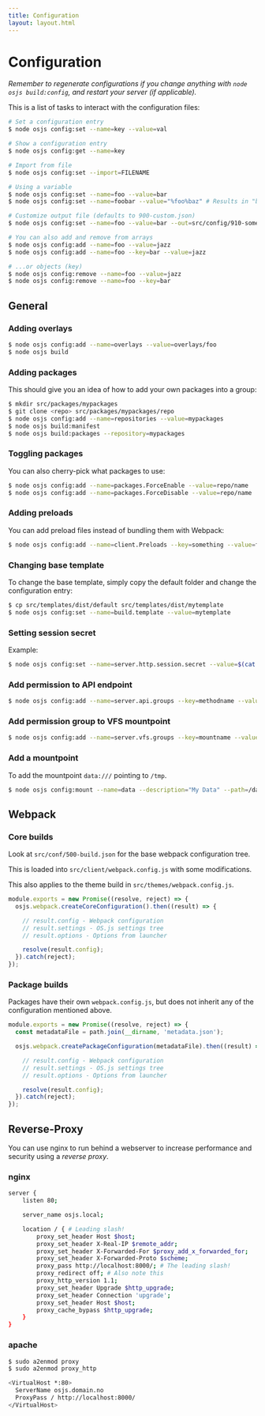 ```yaml
---
title: Configuration
layout: layout.html
---
```


# Configuration

*Remember to regenerate configurations if you change anything with `node osjs build:config`, and restart your server (if applicable).*

This is a list of tasks to interact with the configuration files:

```bash
# Set a configuration entry
$ node osjs config:set --name=key --value=val

# Show a configuration entry
$ node osjs config:get --name=key

# Import from file
$ node osjs config:set --import=FILENAME

# Using a variable
$ node osjs config:set --name=foo --value=bar
$ node osjs config:set --name=foobar --value="%foo%baz" # Results in "barbaz"

# Customize output file (defaults to 900-custom.json)
$ node osjs config:set --name=foo --value=bar --out=src/config/910-something.json

# You can also add and remove from arrays
$ node osjs config:add --name=foo --value=jazz
$ node osjs config:add --name=foo --key=bar --value=jazz

# ...or objects (key)
$ node osjs config:remove --name=foo --value=jazz
$ node osjs config:remove --name=foo --key=bar
```

## General

### Adding overlays

```bash
$ node osjs config:add --name=overlays --value=overlays/foo
$ node osjs build
```

### Adding packages

This should give you an idea of how to add your own packages into a group:

```bash
$ mkdir src/packages/mypackages
$ git clone <repo> src/packages/mypackages/repo
$ node osjs config:add --name=repositories --value=mypackages
$ node osjs build:manifest
$ node osjs build:packages --repository=mypackages
```

### Toggling packages

You can also cherry-pick what packages to use:

```bash
$ node osjs config:add --name=packages.ForceEnable --value=repo/name
$ node osjs config:add --name=packages.ForceDisable --value=repo/name
```

### Adding preloads

You can add preload files instead of bundling them with Webpack:

```bash
$ node osjs config:add --name=client.Preloads --key=something --value=filename.js

```

### Changing base template

To change the base template, simply copy the default folder and change the configuration entry:

```bash
$ cp src/templates/dist/default src/templates/dist/mytemplate
$ node osjs config:set --name=build.template --value=mytemplate
```

### Setting session secret

Example:
```bash
$ node osjs config:set --name=server.http.session.secret --value=$(cat /dev/urandom | tr -dc 'a-zA-Z0-9' | fold -w 32 | head -n 1)
```

### Add permission to API endpoint

```bash
$ node osjs config:add --name=server.api.groups --key=methodname --value=groupname
```

### Add permission group to VFS mountpoint

```bash
$ node osjs config:add --name=server.vfs.groups --key=mountname --value=groupname
```

### Add a mountpoint

To add the mountpoint `data:///` pointing to `/tmp`.

```bash
$ node osjs config:mount --name=data --description="My Data" --path=/data
```

## Webpack

### Core builds

Look at `src/conf/500-build.json` for the base webpack configuration tree.

This is loaded into `src/client/webpack.config.js` with some modifications.

This also applies to the theme build in `src/themes/webpack.config.js`.

```javascript
module.exports = new Promise((resolve, reject) => {
  osjs.webpack.createCoreConfiguration().then((result) => {

    // result.config - Webpack configuration
    // result.settings - OS.js settings tree
    // result.options - Options from launcher

    resolve(result.config);
  }).catch(reject);
});
```

### Package builds

Packages have their own `webpack.config.js`, but does not inherit any of the configuration mentioned above.

```javascript
module.exports = new Promise((resolve, reject) => {
  const metadataFile = path.join(__dirname, 'metadata.json');

  osjs.webpack.createPackageConfiguration(metadataFile).then((result) => {

    // result.config - Webpack configuration
    // result.settings - OS.js settings tree
    // result.options - Options from launcher

    resolve(result.config);
  }).catch(reject);
});
```

## Reverse-Proxy

You can use nginx to run behind a webserver to increase performance and security using a *reverse proxy*.

### nginx

```bash
server {
    listen 80;

    server_name osjs.local;

    location / { # Leading slash!
        proxy_set_header Host $host;
        proxy_set_header X-Real-IP $remote_addr;
        proxy_set_header X-Forwarded-For $proxy_add_x_forwarded_for;
        proxy_set_header X-Forwarded-Proto $scheme;
        proxy_pass http://localhost:8000/; # The leading slash!
        proxy_redirect off; # Also note this
        proxy_http_version 1.1;
        proxy_set_header Upgrade $http_upgrade;
        proxy_set_header Connection 'upgrade';
        proxy_set_header Host $host;
        proxy_cache_bypass $http_upgrade;
    }
}

```

### apache

```bash
$ sudo a2enmod proxy
$ sudo a2enmod proxy_http
```

```bash
<VirtualHost *:80>
  ServerName osjs.domain.no
  ProxyPass / http://localhost:8000/
</VirtualHost>
```

